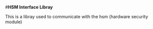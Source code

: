 #**HSM Interface Libray**

This is a libray used to communicate with the hsm (hardware security module)
